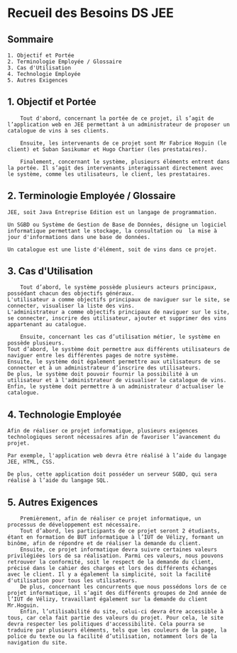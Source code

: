# Recueil des Besoins DS JEE

## Sommaire
    1. Objectif et Portée
    2. Terminologie Employée / Glossaire
    3. Cas d'Utilisation
    4. Technologie Employée
    5. Autres Exigences

## 1. Objectif et Portée

        Tout d'abord, concernant la portée de ce projet, il s’agit de l’application web en JEE permettant à un administrateur de proposer un catalogue de vins à ses clients.

        Ensuite, les intervenants de ce projet sont Mr Fabrice Hoguin (le client) et Suban Sasikumar et Hugo Chartier (les prestataires).

        Finalement, concernant le système, plusieurs éléments entrent dans la portée. Il s’agit des intervenants interagissant directement avec le système, comme les utilisateurs, le client, les prestataires. 


## 2. Terminologie Employée / Glossaire

    JEE, soit Java Entreprise Edition est un langage de programmation.

    Un SGBD ou Système de Gestion de Base de Données, désigne un logiciel informatique permettant le stockage, la consultation ou  la mise à jour d'informations dans une base de données. 

    Un catalogue est une liste d'élément, soit de vins dans ce projet.



## 3. Cas d'Utilisation

        Tout d’abord, le système possède plusieurs acteurs principaux, possédant chacun des objectifs généraux.
    L'utilisateur a comme objectifs principaux de naviguer sur le site, se connecter, visualiser la liste des vins.
    L'administrateur a comme objectifs principaux de naviguer sur le site, se connecter, inscrire des utilisateur, ajouter et supprimer des vins appartenant au catalogue.

        Ensuite, concernant les cas d’utilisation métier, le système en possède plusieurs.
    Tout d’abord, le système doit permettre aux différents utilisateurs de naviguer entre les différentes pages de notre système.
    Ensuite, le système doit également permettre aux utilisateurs de se connecter et à un administrateur d’inscrire des utilisateurs.
    De plus, le système doit pouvoir fournir la possibilité à un utilisateur et à l'administrateur de visualiser le catalogue de vins.
    Enfin, le système doit permettre à un administrateur d'actualiser le catalogue. 




## 4. Technologie Employée

    Afin de réaliser ce projet informatique, plusieurs exigences technologiques seront nécessaires afin de favoriser l’avancement du projet. 

    Par exemple, l'application web devra être réalisé à l’aide du langage JEE, HTML, CSS.

    De plus, cette application doit posséder un serveur SGBD, qui sera réalisé à l’aide du langage SQL.




## 5. Autres  Exigences


        Premièrement, afin de réaliser ce projet informatique, un processus de développement est nécessaire.
        Tout d’abord, les participants de ce projet seront 2 étudiants, étant en formation de BUT informatique à l’IUT de Vélizy, formant un binôme, afin de répondre et de réaliser la demande du client.
        Ensuite, ce projet informatique devra suivre certaines valeurs privilégiées lors de sa réalisation. Parmi ces valeurs, nous pouvons retrouver la conformité, soit le respect de la demande du client, précisé dans le cahier des charges et lors des différents échanges avec le client. Il y a également la simplicité, soit la facilité d'utilisation pour tous les utilisateurs. 
        De plus, concernant les concurrents que nous possédons lors de ce projet informatique, il s’agit des différents groupes de 2nd année de l’IUT de Vélizy, travaillant également sur la demande du client Mr.Hoguin.
        Enfin, l’utilisabilité du site, celui-ci devra être accessible à tous, car cela fait partie des valeurs du projet. Pour cela, le site devra respecter les politiques d'accessibilité. Cela pourra se traduire par plusieurs éléments, tels que les couleurs de la page, la police du texte ou la facilité d’utilisation, notamment lors de la navigation du site.


